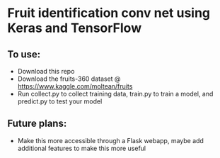 # Fruit identification conv net using Keras and TensorFlow
## To use:
* Download this repo
* Download the fruits-360 dataset @ https://www.kaggle.com/moltean/fruits
* Run collect.py to collect training data, train.py to train a model, and predict.py to test your model
 
## Future plans:
* Make this more accessible through a Flask webapp, maybe add additional features to make this more useful